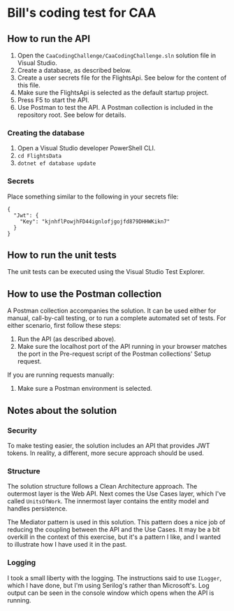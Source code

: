 # Bill's coding test for CAA

## How to run the API
1. Open the `CaaCodingChallenge/CaaCodingChallenge.sln` solution file in Visual Studio.
1. Create a database, as described below.
1. Create a user secrets file for the FlightsApi.  See below for the content of this file.
1. Make sure the FlightsApi is selected as the default startup project.
1. Press F5 to start the API.
1. Use Postman to test the API.  A Postman collection is included in the repository root.  See below for details.

### Creating the database
1. Open a Visual Studio developer PowerShell CLI.
1. `cd FlightsData`
1. `dotnet ef database update`

### Secrets
Place something similar to the following in your secrets file:
```
{
  "Jwt": {
    "Key": "kjnhflPowjhFD44ignlofjgojfd879DHHWKikn7"
  }
}
```

## How to run the unit tests
The unit tests can be executed using the Visual Studio Test Explorer.

## How to use the Postman collection
A Postman collection accompanies the solution.  It can be used either for manual, call-by-call testing, or to run a complete automated set of tests.  For either scenario, first follow these steps:
1. Run the API (as described above).
1. Make sure the localhost port of the API running in your browser matches the port in the Pre-request script of the Postman collections' Setup request.

If you are running requests manually:
1. Make sure a Postman environment is selected.

## Notes about the solution

### Security
To make testing easier, the solution includes an API that provides JWT tokens.  In reality, a different, more secure approach should be used.

### Structure
The solution structure follows a Clean Architecture approach.  The outermost layer is the Web API.  Next comes the Use Cases layer, which I've called `UnitsOfWork`.  The innermost layer contains the entity model and handles persistence.

The Mediator pattern is used in this solution.  This pattern does a nice job of reducing the coupling between the API and the Use Cases.  It may be a bit overkill in the context of this exercise, but it's a pattern I like, and I wanted to illustrate how I have used it in the past.

### Logging
I took a small liberty with the logging.  The instructions said to use `ILogger`, which I have done, but I'm using Serilog's rather than Microsoft's.  Log output can be seen in the console window which opens when the API is running.
